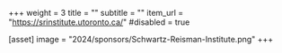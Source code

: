 +++
weight = 3
title = ""
subtitle = ""
item_url = "https://srinstitute.utoronto.ca/"
#disabled = true

[asset]
  image = "2024/sponsors/Schwartz-Reisman-Institute.png"
+++